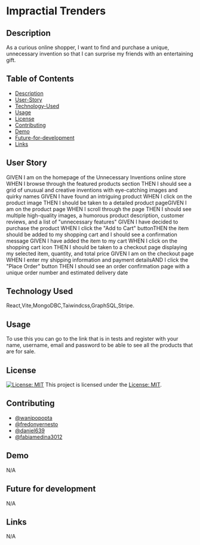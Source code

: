 # Impractial Trenders
  
  ## Description
  As a curious online shopper, I want to find and purchase a unique, unnecessary​ invention so that I can surprise my friends with an entertaining gift.​
  
  ## Table of Contents
  - [Description](#Description)
  - [User-Story](#User-Story)
  - [Technology-Used](#technology-used)
  - [Usage](#usage)
  - [License](#license)
  - [Contributing](#contributing)
  - [Demo](#Demo)
  - [Future-for-development](#Future-for-development)
  - [Links](Links)
  
  ## User Story 
  GIVEN I am on the homepage of the Unnecessary Inventions online store​
  WHEN I browse through the featured products section​
  THEN I should see a grid of unusual and creative inventions with eye-catching images and quirky names​
  GIVEN I have found an intriguing product​
  WHEN I click on the product image​
  THEN I should be taken to a detailed product page​
  GIVEN I am on the product page​
  WHEN I scroll through the page​
  THEN I should see multiple high-quality images, a humorous product description, customer reviews, and a list of "unnecessary features"​
  GIVEN I have decided to purchase the product​
  WHEN I click the "Add to Cart" button​
  THEN the item should be added to my shopping cart and I should see a confirmation message​
  GIVEN I have added the item to my cart​
  WHEN I click on the shopping cart icon​
  THEN I should be taken to a checkout page displaying my selected item, quantity, and total price​
  GIVEN I am on the checkout page​
  WHEN I enter my shipping information and payment details​
  AND I click the "Place Order" button​
  THEN I should see an order confirmation page with a unique order number and estimated delivery date​

  ## Technology Used
  React,Vite,MongoDBC,Taiwindcss,GraphSQL,Stripe.

  ## Usage 
  To use this you can go to the link that is in tests and register with your name, username, email and password to be able to see all the products that are for sale.
  
  ## License
  [![License: MIT](https://img.shields.io/badge/License-MIT-yellow.svg)](https://opensource.org/licenses/MIT)
  This project is licensed under the [License: MIT](https://opensource.org/licenses/MIT).
  
  ## Contributing
  - [@wanipopopta](https://github.com/Wanipopota)
  - [@fredonyernesto](https://github.com/fredonyernesto)
  - [@daniel639](https://github.com/Daniel639)
  - [@fabiamedina3012](https://github.com/fabianmedina3012)
  
  
  ## Demo
  N/A
  
  ## Future for development
  N/A

  ## Links
  N/A 


  
  